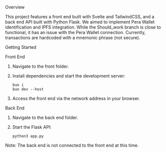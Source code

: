 Overview

This project features a front end built with Svelte and TailwindCSS, and a back end API built with Python Flask. We aimed to implement Pera Wallet identification and IPFS integration. While the Should_work branch is close to functional, it has an issue with the Pera Wallet connection. Currently, transactions are hardcoded with a mnemonic phrase (not secure).

Getting Started

Front End

1.	Navigate to the front folder.
2.	Install dependencies and start the development server:

  	    bun i
        bun dev --host
  
4.	Access the front end via the network address in your browser.

Back End

1.	Navigate to the back end folder.
2.	Start the Flask API:

  	    python3 app.py

Note: The back end is not connected to the front end at this time.
